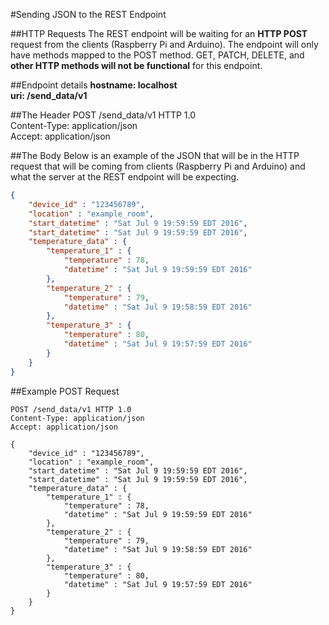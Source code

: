 #Sending JSON to the REST Endpoint

##HTTP Requests
The REST endpoint will be waiting for an **HTTP POST** request from the clients (Raspberry Pi and Arduino). The endpoint will only have methods mapped to the POST method. GET, PATCH, DELETE, and **other HTTP methods will not be functional** for this endpoint.

##Endpoint details
**hostname: localhost**  
**uri: /send_data/v1**

##The Header
POST /send_data/v1 HTTP 1.0  
Content-Type: application/json  
Accept: application/json

##The Body
Below is an example of the JSON that will be in the HTTP request that will be coming from clients (Raspberry Pi and Arduino) and what the server at the REST endpoint will be expecting.

``` json
{
	"device_id" : "123456789",
	"location" : "example_room",
    "start_datetime" : "Sat Jul 9 19:59:59 EDT 2016",
    "start_datetime" : "Sat Jul 9 19:59:59 EDT 2016",
	"temperature_data" : {
		"temperature_1" : {
			"temperature" : 78,
			"datetime" : "Sat Jul 9 19:59:59 EDT 2016"
		},
		"temperature_2" : {
			"temperature" : 79,
			"datetime" : "Sat Jul 9 19:58:59 EDT 2016"
		},
		"temperature_3" : {
			"temperature" : 80,
			"datetime" : "Sat Jul 9 19:57:59 EDT 2016"
		}
	}
}
```

##Example POST Request
```http
POST /send_data/v1 HTTP 1.0
Content-Type: application/json
Accept: application/json

{
	"device_id" : "123456789",
	"location" : "example_room",
    "start_datetime" : "Sat Jul 9 19:59:59 EDT 2016",
    "start_datetime" : "Sat Jul 9 19:59:59 EDT 2016",
	"temperature_data" : {
		"temperature_1" : {
			"temperature" : 78,
			"datetime" : "Sat Jul 9 19:59:59 EDT 2016"
		},
		"temperature_2" : {
			"temperature" : 79,
			"datetime" : "Sat Jul 9 19:58:59 EDT 2016"
		},
		"temperature_3" : {
			"temperature" : 80,
			"datetime" : "Sat Jul 9 19:57:59 EDT 2016"
		}
	}
}

```